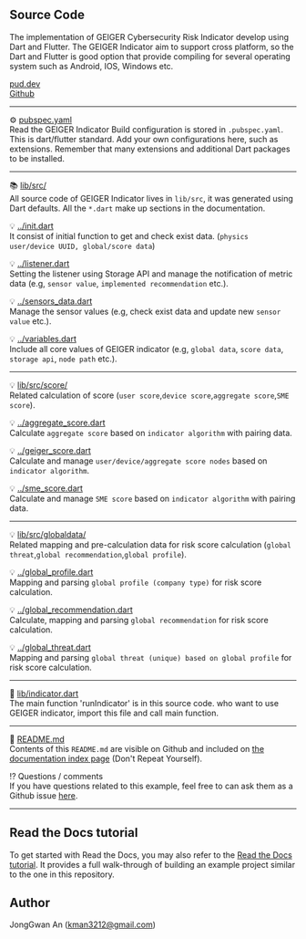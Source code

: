 <h2>Source Code</h2>
The implementation of GEIGER Cybersecurity Risk Indicator develop using Dart and Flutter. The GEIGER Indicator aim to support cross platform, so the Dart and Flutter is good option that provide compiling for several operating system such as Android, IOS, Windows etc. </br>

[pud.dev](https://pub.dev/documentation/toolbox_indicator_test/latest/indicator/indicator-library.html) </br>
[Github](https://github.com/Cftn/GEIGER-indicator)

***

⚙️ [pubspec.yaml](https://github.com/readthedocs-examples/example-mkdocs-basic/blob/main/.readthedocs.yaml)<br>
Read the GEIGER Indicator Build configuration is stored in `.pubspec.yaml`. This is dart/flutter standard. Add your own configurations here, such as extensions. Remember that many extensions and additional Dart packages to be installed.

***

📚 [lib/src/](https://github.com/readthedocs-examples/example-mkdocs-basic/blob/main/docs/api.md)<br>
All source code of GEIGER Indicator lives in `lib/src`, it was generated using Dart defaults. All the `*.dart` make up sections in the documentation.

💡 [../init.dart](https://github.com/readthedocs-examples/example-mkdocs-basic/blob/main/docs/api.md)<br>
It consist of initial function to get and check exist data. (`physics user/device UUID, global/score data`)

💡 [../listener.dart](https://github.com/readthedocs-examples/example-mkdocs-basic/blob/main/docs/api.md)<br>
Setting the listener using Storage API and manage the notification of metric data (e.g, `sensor value`, `implemented recommendation` etc.).

💡 [../sensors_data.dart](https://github.com/readthedocs-examples/example-mkdocs-basic/blob/main/docs/api.md)<br>
Manage the sensor values (e.g, check exist data and update new `sensor value` etc.).

💡 [../variables.dart](https://github.com/readthedocs-examples/example-mkdocs-basic/blob/main/docs/api.md)<br>
Include all core values of GEIGER indicator (e.g, `global data`, `score data`, `storage api`, `node path` etc.).

***

💡 [lib/src/score/](https://github.com/readthedocs-examples/example-mkdocs-basic/blob/main/docs/api.md)<br>
Related calculation of score (`user score`,`device score`,`aggregate score`,`SME score`).

💡 [../aggregate_score.dart](https://github.com/readthedocs-examples/example-mkdocs-basic/blob/main/docs/api.md)<br>
Calculate `aggregate score` based on `indicator algorithm` with pairing data. 

💡 [../geiger_score.dart](https://github.com/readthedocs-examples/example-mkdocs-basic/blob/main/docs/api.md)<br>
Calculate and manage `user/device/aggregate score nodes` based on `indicator algorithm`.

💡 [../sme_score.dart](https://github.com/readthedocs-examples/example-mkdocs-basic/blob/main/docs/api.md)<br>
Calculate and manage `SME score` based on `indicator algorithm` with pairing data. 

***
💡 [lib/src/globaldata/](https://github.com/readthedocs-examples/example-mkdocs-basic/blob/main/docs/api.md)<br>
Related mapping and pre-calculation data for risk score calculation (`global threat`,`global recommendation`,`global profile`).

💡 [../global_profile.dart](https://github.com/readthedocs-examples/example-mkdocs-basic/blob/main/docs/api.md)<br>
Mapping and parsing `global profile (company type)` for risk score calculation.

💡 [../global_recommendation.dart](https://github.com/readthedocs-examples/example-mkdocs-basic/blob/main/docs/api.md)<br>
Calculate, mapping and parsing `global recommendation` for risk score calculation.

💡 [../global_threat.dart](https://github.com/readthedocs-examples/example-mkdocs-basic/blob/main/docs/api.md)<br>
Mapping and parsing `global threat (unique) based on global profile` for risk score calculation.

***

📍 [lib/indicator.dart](https://github.com/readthedocs-examples/example-mkdocs-basic/blob/main/docs/requirements.txt) <br>
The main function 'runIndicator' is in this source code. who want to use GEIGER indicator, import this file and call main function.

***

📜 [README.md](https://github.com/readthedocs-examples/example-mkdocs-basic/blob/main/README.rst)<br>
Contents of this `README.md` are visible on Github and included on [the documentation index page](https://example-mkdocs-basic.readthedocs.io/en/latest/) (Don\'t Repeat Yourself).

⁉️ Questions / comments<br>
If you have questions related to this example, feel free to can ask them as a Github issue [here](https://github.com/readthedocs-examples/example-mkdocs-basic/issues).

***

Read the Docs tutorial
----------------------

To get started with Read the Docs, you may also refer to the [Read the Docs tutorial](https://docs.readthedocs.io/en/stable/tutorial/). It provides a full walk-through of building an example project similar to the one in this repository.


Author
----------------------

JongGwan An (kman3212@gmail.com)